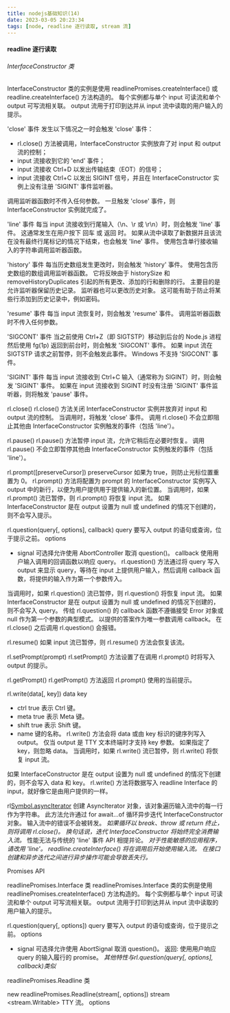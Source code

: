 ```yaml
---
title: nodejs基础知识(14)
date: 2023-03-05 20:23:34
tags: [node, readline 逐行读取, stream 流]
---
```


#### readline 逐行读取

###### InterfaceConstructor 类
InterfaceConstructor 类的实例是使用 readlinePromises.createInterface() 或 readline.createInterface() 方法构造的。 每个实例都与单个 input 可读流和单个 output 可写流相关联。 output 流用于打印到达并从 input 流中读取的用户输入的提示。

'close' 事件
发生以下情况之一时会触发 'close' 事件：
- rl.close() 方法被调用，InterfaceConstructor 实例放弃了对 input 和 output 流的控制；
- input 流接收到它的 'end' 事件；
- input 流接收 Ctrl+D 以发出传输结束（EOT）的信号；
- input 流接收 Ctrl+C 以发出 SIGINT 信号，并且在 InterfaceConstructor 实例上没有注册 'SIGINT' 事件监听器。

调用监听器函数时不传入任何参数。
一旦触发 'close' 事件，则 InterfaceConstructor 实例就完成了。


'line' 事件
每当 input 流接收到行尾输入（\n、\r 或 \r\n）时，则会触发 'line' 事件。 这通常发生在用户按下 回车 或 返回 时。
如果从流中读取了新数据并且该流在没有最终行尾标记的情况下结束，也会触发 'line' 事件。
使用包含单行接收输入的字符串调用监听器函数。

'history' 事件
每当历史数组发生更改时，则会触发 'history' 事件。
使用包含历史数组的数组调用监听器函数。 它将反映由于 historySize 和 removeHistoryDuplicates 引起的所有更改、添加的行和删除的行。
主要目的是允许监听器保留历史记录。 监听器也可以更改历史对象。 这可能有助于防止将某些行添加到历史记录中，例如密码。


'resume' 事件
每当 input 流恢复时，则会触发 'resume' 事件。
调用监听器函数时不传入任何参数。

'SIGCONT' 事件
当之前使用 Ctrl+Z（即 SIGTSTP）移动到后台的 Node.js 进程然后使用 fg(1p) 返回到前台时，则会触发 'SIGCONT' 事件。
如果 input 流在 SIGTSTP 请求之前暂停，则不会触发此事件。
Windows 不支持 'SIGCONT' 事件。

'SIGINT' 事件
每当 input 流接收到 Ctrl+C 输入（通常称为 SIGINT）时，则会触发 'SIGINT' 事件。 如果在 input 流接收到 SIGINT 时没有注册 'SIGINT' 事件监听器，则将触发 'pause' 事件。

rl.close()
rl.close() 方法关闭 InterfaceConstructor 实例并放弃对 input 和 output 流的控制。 当调用时，将触发 'close' 事件。
调用 rl.close() 不会立即阻止其他由 InterfaceConstructor 实例触发的事件（包括 'line'）。

rl.pause()
rl.pause() 方法暂停 input 流，允许它稍后在必要时恢复。
调用 rl.pause() 不会立即暂停其他由 InterfaceConstructor 实例触发的事件（包括 'line'）。

rl.prompt([preserveCursor])
preserveCursor <boolean> 如果为 true，则防止光标位置重置为 0。
rl.prompt() 方法将配置为 prompt 的 InterfaceConstructor 实例写入 output 中的新行，以便为用户提供用于提供输入的新位置。
当调用时，如果 rl.prompt() 流已暂停，则 rl.prompt() 将恢复 input 流。
如果 InterfaceConstructor 是在 output 设置为 null 或 undefined 的情况下创建的，则不会写入提示。

rl.question(query[, options], callback)
query <string> 要写入 output 的语句或查询，位于提示之前。
options <Object>
- signal <AbortSignal> 可选择允许使用 AbortController 取消 question()。
callback <Function> 使用用户输入调用的回调函数以响应 query。
rl.question() 方法通过将 query 写入 output 来显示 query，等待在 input 上提供用户输入，然后调用 callback 函数，将提供的输入作为第一个参数传入。

当调用时，如果 rl.question() 流已暂停，则 rl.question() 将恢复 input 流。
如果 InterfaceConstructor 是在 output 设置为 null 或 undefined 的情况下创建的，则不会写入 query。
传给 rl.question() 的 callback 函数不遵循接受 Error 对象或 null 作为第一个参数的典型模式。 以提供的答案作为唯一参数调用 callback。
在 rl.close() 之后调用 rl.question() 会报错。

rl.resume()
如果 input 流已暂停，则 rl.resume() 方法会恢复该流。

rl.setPrompt(prompt)
rl.setPrompt() 方法设置了在调用 rl.prompt() 时将写入 output 的提示。

rl.getPrompt()
rl.getPrompt() 方法返回 rl.prompt() 使用的当前提示。

rl.write(data[, key])
data <string>
key <Object>
- ctrl <boolean> true 表示 Ctrl 键。
- meta <boolean> true 表示 Meta 键。
- shift <boolean> true 表示 Shift 键。
- name <string> 键的名称。
rl.write() 方法会将 data 或由 key 标识的键序列写入 output。 仅当 output 是 TTY 文本终端时才支持 key 参数。 
如果指定了 key，则忽略 data。
当调用时，如果 rl.write() 流已暂停，则 rl.write() 将恢复 input 流。

如果 InterfaceConstructor 是在 output 设置为 null 或 undefined 的情况下创建的，则不会写入 data 和 key。
rl.write() 方法将数据写入 readline Interface 的 input，就好像它是由用户提供的一样。

rl[Symbol.asyncIterator]()
创建 AsyncIterator 对象，该对象遍历输入流中的每一行作为字符串。 此方法允许通过 for await...of 循环异步迭代 InterfaceConstructor 对象。
输入流中的错误不会被转发。
*如果循环以 break、throw 或 return 终止，则将调用 rl.close()。 换句话说，迭代 InterfaceConstructor 将始终完全消费输入流。*
性能无法与传统的 'line' 事件 API 相提并论。 *对于性能敏感的应用程序，请改用 'line'。*
*readline.createInterface() 将在调用后开始使用输入流。 在接口创建和异步迭代之间进行异步操作可能会导致丢失行。*


Promises API

readlinePromises.Interface 类
readlinePromises.Interface 类的实例是使用 readlinePromises.createInterface() 方法构造的。 每个实例都与单个 input 可读流和单个 output 可写流相关联。 output 流用于打印到达并从 input 流中读取的用户输入的提示。

rl.question(query[, options])
query <string> 要写入 output 的语句或查询，位于提示之前。
options <Object>
- signal <AbortSignal> 可选择允许使用 AbortSignal 取消 question()。
返回: <Promise> 使用用户响应 query 的输入履行的 promise。
*其他特性与rl.question(query[, options], callback)类似*


readlinePromises.Readline 类

new readlinePromises.Readline(stream[, options])
stream <stream.Writable> TTY 流。
options <Object>
- autoCommit <boolean> 如果是 true，则不需要调用 rl.commit()。


rl.clearLine(dir)
dir <integer>
-1: 从光标向左
1: 从光标向右
0: 整行
rl.clearLine() 方法在待处理动作的内部列表中添加一个动作，该动作在 dir 标识的指定方向上清除关联 stream 的当前行。 调用 rl.commit() 看看这个方法的效果，除非 autoCommit: true 传给了构造函数。


rl.clearScreenDown()
rl.clearScreenDown() 方法向待处理动作的内部列表添加一个动作，该动作从光标向下的当前位置清除关联流。 

rl.commit()
rl.commit() 方法将所有待处理的操作发送到关联的 stream 并清除待处理操作的内部列表。

rl.rollback()
rl.rollback 方法清除内部待处理操作列表，而不将其发送到关联的 stream。

readlinePromises.createInterface(options)

completer 函数的使用
completer 函数将用户输入的当前行作为参数，并返回包含 2 个条目的 Array：
- 使用匹配条目的 Array 补全。
- 用于匹配的子字符串。
completer 函数也可以返回 <Promise>，或者是异步的

###### Callback API

readline.Interface 类
继承自: <readline.InterfaceConstructor>
readline.Interface 类的实例是使用 readline.createInterface() 方法构造的。 每个实例都与单个 input 可读流和单个 output 可写流相关联。 output 流用于打印到达并从 input 流中读取的用户输入的提示。


示例：微型 CLI
下面的例子说明了使用 readline.Interface 类来实现一个微型的命令行界面：
```javascript
const readline = require('node:readline');
const rl = readline.createInterface({
  input: process.stdin,
  output: process.stdout,
  prompt: 'OHAI> '
});

rl.prompt();

rl.on('line', (line) => {
  switch (line.trim()) {
    case 'hello':
      console.log('world!');
      break;
    default:
      console.log(`Say what? I might have heard '${line.trim()}'`);
      break;
  }
  rl.prompt();
}).on('close', () => {
  console.log('Have a great day!');
  process.exit(0);
});
```

示例：逐行读取文件流
readline 的一个常见用例是每次一行地消费输入文件。 最简单的方式是利用 fs.ReadStream API 和 for await...of 循环：
```javascript
const fs = require('node:fs');
const readline = require('node:readline');

async function processLineByLine() {
  const fileStream = fs.createReadStream('input.txt');

  const rl = readline.createInterface({
    input: fileStream,
    crlfDelay: Infinity
  });
  // 注意：使用 crlfDelay 选项
  // 将 input.txt 中的所有 CR LF ('\r\n') 实例识别为单个换行符。

  for await (const line of rl) {
    // input.txt 中的每一行都将在此处作为 `line` 连续可用。
    console.log(`Line from file: ${line}`);
  }
}
processLineByLine();
```
或者，可以使用 'line' 事件：
```javascript
const fs = require('node:fs');
const readline = require('node:readline');

const rl = readline.createInterface({
  input: fs.createReadStream('sample.txt'),
  crlfDelay: Infinity
});

rl.on('line', (line) => {
  console.log(`Line from file: ${line}`);
});
```
目前，for await...of 循环可能会慢一点。 如果 async / await 流量和速度都必不可少，则可以应用混合方法：
```javascript
const { once } = require('node:events');
const { createReadStream } = require('node:fs');
const { createInterface } = require('node:readline');

(async function processLineByLine() {
  try {
    const rl = createInterface({
      input: createReadStream('big-file.txt'),
      crlfDelay: Infinity
    });

    rl.on('line', (line) => {
      // 处理行。
    });

    await once(rl, 'close');

    console.log('File processed.');
  } catch (err) {
    console.error(err);
  }
})();
```

#### stream 流

流的类型
Node.js 中有四种基本的流类型：
- Writable: 可以写入数据的流（例如，fs.createWriteStream()）。
- Readable: 可以从中读取数据的流（例如，fs.createReadStream()）。
- Duplex: Readable 和 Writable 的流（例如，net.Socket）。
- Transform: 可以在写入和读取数据时修改或转换数据的 Duplex 流（例如，zlib.createDeflate()）。
此外，此模块还包括实用函数 stream.pipeline()、stream.finished()、stream.Readable.from() 和 stream.addAbortSignal()。

流的 Promise API
stream/promises API 为返回 Promise 对象（而不是使用回调）的流提供了一组替代的异步实用函数。 API 可通过 require('node:stream/promises') 或 require('node:stream').promises 访问。

对象模式
Node.js API 创建的所有流都只对字符串和 Buffer（或 Uint8Array）对象进行操作。 但是，流的实现可以使用其他类型的 JavaScript 值（除了 null，它在流中具有特殊用途）。 这样的流被认为是在"对象模式"下运行的。

*流的实例在创建流时使用 objectMode 选项切换到对象模式。 尝试将现有的流切换到对象模式是不安全的。*

缓冲
Writable 和 Readable 流都将数据存储在内部缓冲区中。
可能缓冲的数据量取决于传给流的构造函数的 highWaterMark 选项。 
*对于普通的流，highWaterMark 选项指定字节的总数。 对于在对象模式下操作的流，highWaterMark 指定对象的总数。*

当实现调用 stream.push(chunk) 时，数据缓存在 Readable 流中。 如果流的消费者没有调用 stream.read()，则数据会一直驻留在内部队列中，直到被消费。

一旦内部读取缓冲区的总大小达到 highWaterMark 指定的阈值，则流将暂时停止从底层资源读取数据，直到可以消费当前缓冲的数据（也就是，流将停止调用内部的用于填充读取缓冲区 readable._read() 方法）。

当重复调用 writable.write(chunk) 方法时，数据会缓存在 Writable 流中。 虽然内部的写入缓冲区的总大小低于 highWaterMark 设置的阈值，但对 writable.write() 的调用将返回 true。 一旦内部缓冲区的大小达到或超过 highWaterMark，则将返回 false。

stream API 的一个关键目标，尤其是 stream.pipe() 方法，是将数据缓冲限制在可接受的水平，以便不同速度的来源和目标不会压倒可用内存。

highWaterMark 选项是阈值，而不是限制：它规定了流在停止请求更多数据之前缓冲的数据量。 它通常不强制执行严格的内存限制。 特定的流实现可能会选择实施更严格的限制，但这样做是可选的。

由于 Duplex 和 Transform 流都是 Readable 和 Writable，因此每个流都维护两个独立的内部缓冲区，用于读取和写入，允许每一端独立操作，同时保持适当且高效的数据流。 例如，net.Socket 实例是 Duplex 流，其 Readable 端允许消费从套接字接收的数据，其 Writable 端允许将数据写入套接字。 因为数据可能以比接收数据更快或更慢的速度写入套接字，所以每一端都应该独立于另一端进行操作（和缓冲）。

内部缓冲的机制是内部的实现细节，可能随时更改。 但是，对于某些高级实现，可以使用 writable.writableBuffer 或 readable.readableBuffer 检索内部的缓冲区。 不鼓励使用这些未记录的属性。

流消费者的 API
几乎所有的 Node.js 应用程序，无论多么简单，都以某种方式使用流。 以下是在实现 HTTP 服务器的 Node.js 应用程序中使用流的示例：
```javascript
const http = require('node:http');

const server = http.createServer((req, res) => {
  // `req` 是 http.IncomingMessage，它是可读流。
  // `res` 是 http.ServerResponse，它是可写流。

  let body = '';
  // 以 utf8 字符串形式获取数据。
  // 如果未设置编码，则将接收缓冲区对象。
  req.setEncoding('utf8');

  // 一旦添加了监听器，则可读流就会触发 'data' 事件。
  req.on('data', (chunk) => {
    body += chunk;
  });

  // 'end' 事件表示已经接收到整个正文。
  req.on('end', () => {
    try {
      const data = JSON.parse(body);
      // 给用户回写一些有趣的东西：
      res.write(typeof data);
      res.end();
    } catch (er) {
      // 哦哦！糟糕的 json！
      res.statusCode = 400;
      return res.end(`error: ${er.message}`);
    }
  });
});

server.listen(1337);

// $ curl localhost:1337 -d "{}"
// object
// $ curl localhost:1337 -d "\"foo\""
// string
// $ curl localhost:1337 -d "not json"
// error: Unexpected token o in JSON at position 1
```
Writable 流（例如示例中的 res）暴露了用于将数据写入流的方法，例如 write() 和 end()。

当数据可从流中读取时，Readable 流使用 EventEmitter API 来通知应用程序代码。 可以通过多种方式从流中读取可用数据。

Writable 和 Readable 流都以各种方式使用 EventEmitter API 来传达流的当前状态。

Duplex 和 Transform 流都是 Writable 和 Readable。

向流中写入数据或从流中消费数据的应用程序不需要直接实现流的接口，并且通常没有理由调用 require('node:stream')。

希望实现新类型的流的开发者应参考流实现者的 API 章节。

可写流
Writable 流的示例包括：
- 客户端上的 HTTP 请求
- 服务器上的 HTTP 响应
- 文件系统写入流
- 压缩流
- 加密流
- TCP 套接字
- 子进程标准输入
- process.stdout、process.stderr
其中一些示例实际上是实现 Writable 接口的 Duplex 流。

所有的 Writable 流都实现了 stream.Writable 类定义的接口。

虽然 Writable 流的特定实例可能以各种方式不同，但所有的 Writable 流都遵循相同的基本使用模式，如下例所示：


stream.Writable 类

'close' 事件
当流及其任何底层资源（例如文件描述符）已关闭时，则会触发 'close' 事件。 该事件表明将不再触发更多事件，并且不会发生进一步的计算。

*如果 Writable 流是使用 emitClose 选项创建的，则始终会触发 'close' 事件。*


'error' 事件
如果在写入或管道数据时发生错误，则会触发 'error' 事件。 监听器回调在调用时传入单个 Error 参数。
除非在创建流时将 autoDestroy 选项设置为 false，否则当触发 'error' 事件时将关闭流。
在 'error' 之后，不应触发除 'close' 之外的其他事件（包括 'error' 事件）。

'finish' 事件
在调用 stream.end() 方法之后，并且所有数据都已刷新到底层系统，则触发 'finish' 事件。
```javascript
const writer = getWritableStreamSomehow();
for (let i = 0; i < 100; i++) {
  writer.write(`hello, #${i}!\n`);
}
writer.on('finish', () => {
  console.log('All writes are now complete.');
});
writer.end('This is the end\n');
```

'pipe' 事件
src <stream.Readable> 管道到此可写流的源流
当在可读流上调用 stream.pipe() 方法将此可写流添加到其目标集时，则触发 'pipe' 事件。
```javascript
const writer = getWritableStreamSomehow();
const reader = getReadableStreamSomehow();
writer.on('pipe', (src) => {
  console.log('Something is piping into the writer.');
  assert.equal(src, reader);
});
reader.pipe(writer);
```

'unpipe' 事件
src <stream.Readable> 取消管道此可写流的源流
当在 Readable 流上调用 stream.unpipe() 方法时，则会触发 'unpipe' 事件，从其目标集合中删除此 Writable。
当 Readable 流管道进入它时，如果此 Writable 流触发错误，则这也会触发。

writable.cork()
writable.cork() 方法强制所有写入的数据都缓存在内存中。 当调用 stream.uncork() 或 stream.end() 方法时，缓冲的数据将被刷新。

writable.cork() 的主要目的是适应将几个小块快速连续写入流的情况。 writable.cork() 不是立即将它们转发到底层目标，而是缓冲所有块，直到 writable.uncork() 被调用，如果存在，writable.uncork() 会将它们全部传给 writable._writev()。 这可以防止在等待处理第一个小块时正在缓冲数据的行头阻塞情况。 但是，在不实现 writable._writev() 的情况下使用 writable.cork() 可能会对吞吐量产生不利影响。


writable.destroy([error])
error <Error> 可选，与 'error' 事件一起触发的错误。
返回: <this>
销毁流 可选地触发 'error' 事件，并且触发 'close' 事件（除非 emitClose 设置为 false）。 在此调用之后，则可写流已结束，随后对 write() 或 end() 的调用将导致 ERR_STREAM_DESTROYED 错误。 这是销毁流的破坏性和直接的方式。 先前对 write() 的调用可能没有排空，并且可能触发 ERR_STREAM_DESTROYED 错误。 如果数据应该在关闭之前刷新，或者在销毁流之前等待 'drain' 事件，则使用 end() 而不是销毁。
```javascript
const { Writable } = require('node:stream');

const myStream = new Writable();

const fooErr = new Error('foo error');
myStream.destroy(fooErr);
myStream.on('error', (fooErr) => console.error(fooErr.message)); // foo error


const { Writable } = require('node:stream');

const myStream = new Writable();

myStream.destroy();
myStream.on('error', function wontHappen() {});


const { Writable } = require('node:stream');

const myStream = new Writable();
myStream.destroy();

myStream.write('foo', (error) => console.error(error.code));
// ERR_STREAM_DESTROYED
```
一旦 destroy() 被调用，任何进一步的调用都将是空操作，除了来自 _destroy() 的其他错误可能不会作为 'error' 触发。
实现者不应覆盖此方法，而应实现 writable._destroy()。


writable.uncork()
writable.uncork() 方法会刷新自调用 stream.cork() 以来缓冲的所有数据。

当使用 writable.cork() 和 writable.uncork() 管理写入流的缓冲时，使用 process.nextTick() 推迟对 writable.uncork() 的调用。 这样做允许对在给定 Node.js 事件循环阶段中发生的所有 writable.write() 调用进行批处理。
如果在一个流上多次调用 writable.cork() 方法，则必须调用相同数量的 writable.uncork() 调用来刷新缓冲的数据。
```javascript
stream.cork();
stream.write('some ');
stream.cork();
stream.write('data ');
process.nextTick(() => {
  stream.uncork();
  // 在第二次调用 uncork() 之前不会刷新数据。
  stream.uncork();
});
```
另见: writable.cork()。


writable.writableCorked
需要调用 writable.uncork() 以完全解开流的次数。

writable.errored
如果流因错误而被销毁，则返回错误。

writable.writableHighWaterMark
返回创建此 Writable 时传入的 highWaterMark 的值。

writable.writableLength
此属性包含队列中准备写入的字节数（或对象数）。 该值提供有关 highWaterMark 状态的内省数据。


可读流
可读流是对被消费的数据的来源的抽象。

Readable 流的示例包括：
- 客户端上的 HTTP 响应
- 服务器上的 HTTP 请求
- 文件系统读取流
- 压缩流
- 加密流
- TCP 套接字
- 子进程的标准输出和标准错误
- process.stdin
所有的 Readable 流都实现了 stream.Readable 类定义的接口。

两种读取模式
Readable 流以两种模式之一有效地运行：流动和暂停。 这些模式与对象模式是分开的。 Readable 流可以处于或不处于对象模式，无论其是处于流动模式还是暂停模式。

在流动模式下，数据会自动从底层系统读取，并通过 EventEmitter 接口使用事件尽快提供给应用程序。
在暂停模式下，必须显式调用 stream.read() 方法以从流中读取数据块。
所有的 Readable 流都以暂停模式开始，但可以通过以下方式之一切换到流动模式：
- 添加 'data' 事件句柄。
- 调用 stream.resume() 方法。
- 调用 stream.pipe() 方法将数据发送到 Writable。

Readable 可以使用以下方法之一切换回暂停模式：
- 如果没有管道目标，则通过调用 stream.pause() 方法。
- 如果有管道目标，则删除所有管道目标。 可以通过调用 stream.unpipe() 方法删除多个管道目标。
要记住的重要概念是，在提供消费或忽略该数据的机制之前，Readable 不会产生数据。 如果消费机制被禁用或移除，则 Readable 将尝试停止产生数据。

出于向后兼容性的原因，删除 'data' 事件句柄不会自动暂停流。 此外，如果有管道目标，则调用 stream.pause() 将不能保证一旦这些目标排空并要求更多数据，流将保持暂停状态。

如果 Readable 切换到流动模式并且没有消费者可用于处理数据，则数据将被丢失。 例如，当调用 readable.resume() 方法而没有绑定到 'data' 事件的监听器时，或者当从流中删除 'data' 事件句柄时，就会发生这种情况。

添加 'readable' 事件句柄会自动使流停止流动，并且必须通过 readable.read() 来消费数据。 如果删除了 'readable' 事件句柄，则如果有 'data' 事件句柄，流将再次开始流动。


三种状态
Readable 流的操作的"两种模式"是对 Readable 流实现中发生的更复杂的内部状态管理的简化抽象。
具体来说，在任何给定的时间点，每个 Readable 都处于三种可能的状态之一：
- readable.readableFlowing === null
- readable.readableFlowing === false
- readable.readableFlowing === true
当 readable.readableFlowing 为 null 时，则不提供消费流数据的机制。 因此，流不会生成数据。 在此状态下，为 'data' 事件绑定监听器、调用 readable.pipe() 方法、或调用 readable.resume() 方法会将 readable.readableFlowing 切换到 true，从而使 Readable 在生成数据时开始主动触发事件。

调用readable.pause()、readable.unpipe()、或者接收背压都会导致 readable.readableFlowing 被设置为 false，暂时停止事件的流动，但不会停止数据的生成。 在此状态下，为 'data' 事件绑定监听器不会将 readable.readableFlowing 切换到 true。
```javascript
const { PassThrough, Writable } = require('node:stream');
const pass = new PassThrough();
const writable = new Writable();

pass.pipe(writable);
pass.unpipe(writable);
// readableFlowing 现在为 false。

pass.on('data', (chunk) => { console.log(chunk.toString()); });
pass.write('ok');  // 不会触发 'data'。
pass.resume();     // 必须调用才能使流触发 'data'。
```
虽然 readable.readableFlowing 是 false，但数据可能会在流的内部缓冲区中累积。

选择一种接口风格
*Readable 流的 API 跨越多个 Node.js 版本的演进，并提供了多种消费流数据的方法。 一般情况下，开发者应该选择其中一种消费数据的方式，切忌使用多种方式消费单一流中的数据。 具体来说，使用 on('data')、on('readable')、pipe() 或异步迭代器的组合可能会导致不直观的行为。*

stream.Readable 类

readable.pipe(destination[, options])
- destination <stream.Writable> 写入数据的目标
- options <Object> 管道选项
  - end <boolean> 当读取结束时结束写入。 默认值: true。
返回: <stream.Writable> 目标，如果它是 Duplex 或 Transform 流，则允许使用管道链
readable.pipe() 方法将 Writable 流绑定到 readable，使其自动切换到流动模式并将其所有数据推送到绑定的 Writable。 数据流将被自动管理，以便目标 Writable 流不会被更快的 Readable 流漫过。
可以将多个 Writable 流绑定到单个 Readable 流。

readable.read([size])
size <number> 用于指定要读取的数据量的可选参数。
返回: <string> | <Buffer> | <null> | <any>
readable.read() 方法从内部缓冲区中读取数据并返回。 如果没有数据可以读取，则返回 null。 
*默认情况下，除非使用 readable.setEncoding() 方法指定了编码或流在对象模式下运行，否则数据将作为 Buffer 对象返回。*
可选的 size 参数指定要读取的特定字节数。 如果无法读取 size 字节，则将返回 null，除非流已结束，在这种情况下，将返回内部缓冲区中剩余的所有数据。
如果未指定 size 参数，则将返回内部缓冲区中包含的所有数据。
*size 参数必须小于或等于 1 GiB。*
*readable.read() 方法应该只在暂停模式下操作的 Readable 流上调用。 在流动模式下，会自动调用 readable.read()，直到内部缓冲区完全排空。*

每次调用 readable.read() 都会返回一个数据块或 null。 块不是串联的。 需要 while 循环来消费当前缓冲区中的所有数据。 当读取大文件时，.read() 可能会返回 null，到目前为止已经消费了所有缓冲的内容，但是还有更多的数据尚未缓冲。 在这种情况下，当缓冲区中有更多数据时，将触发新的 'readable' 事件。 最后，当没有更多数据时，则将触发 'end' 事件。

因此，要从 readable 读取文件的全部内容，必须跨越多个 'readable' 事件来收集块：
```javascript
const chunks = [];

readable.on('readable', () => {
  let chunk;
  while (null !== (chunk = readable.read())) {
    chunks.push(chunk);
  }
});

readable.on('end', () => {
  const content = chunks.join('');
});
```
*对象模式下的 Readable 流将始终从对 readable.read(size) 的调用返回单个条目，而不管 size 参数的值如何。*
*如果 readable.read() 方法返回数据块，则还将触发 'data' 事件。*
在 'end' 事件触发后调用 stream.read([size]) 将返回 null。 不会引发运行时错误。

readable.readable
如果调用 readable.read() 是安全的，则为 true，这意味着流尚未被销毁或触发 'error' 或 'end'。

readable.readableAborted
返回在触发 'end' 之前流是被破销毁或出错。

readable.readableDidRead
返回是否已触发 'data'。

readable.errored
如果流因错误而被销毁，则返回错误。

readable.readableFlowing
此属性反映了 Readable 流的当前状态，如三种状态章节所述。

readable.resume()
readable.resume() 方法使被显式暂停的 Readable 流恢复触发 'data' 事件，将流切换到流动模式。

readable.resume() 方法可用于完全地消费流中的数据，而无需实际处理任何数据：
```javascript
getReadableStreamSomehow()
  .resume()
  .on('end', () => {
    console.log('Reached the end, but did not read anything.');
  });
```
*如果有 'readable' 事件监听器，则 readable.resume() 方法不起作用。*

readable.iterator([options])
options <Object>
- destroyOnReturn <boolean> 当设置为 false 时，在异步迭代器上调用 return 或使用 break、return 或 throw 退出 for await...of 迭代不会销毁流。 默认值: true。
返回: <AsyncIterator> 消费流。
如果 for await...of 循环由 return、break 或 throw 退出，或者如果流在迭代期间发出错误，迭代器是否应该销毁流，则此方法创建的迭代器为用户提供了取消流销毁的选项。
```javascript
const { Readable } = require('node:stream');

async function printIterator(readable) {
  for await (const chunk of readable.iterator({ destroyOnReturn: false })) {
    console.log(chunk); // 1
    break;
  }

  console.log(readable.destroyed); // false

  for await (const chunk of readable.iterator({ destroyOnReturn: false })) {
    console.log(chunk); // 将打印 2 然后打印 3
  }

  console.log(readable.destroyed); // true，流被完全消费了
}

async function printSymbolAsyncIterator(readable) {
  for await (const chunk of readable) {
    console.log(chunk); // 1
    break;
  }

  console.log(readable.destroyed); // true
}

async function showBoth() {
  await printIterator(Readable.from([1, 2, 3]));
  await printSymbolAsyncIterator(Readable.from([1, 2, 3]));
}

showBoth();
```

readable.map(fn[, options])
fn <Function> | <AsyncFunction> 映射流中每个块的函数。
- data <any> 来自流的数据块。
- options <Object>
  - signal <AbortSignal> 如果流被销毁则中止，允许提前中止 fn 调用。
options <Object>
- concurrency <number> 一次调用流的最大并发调用 fn。 默认值: 1。
- signal <AbortSignal> 如果信号被中止，则允许销毁流。
返回: <Readable> 使用函数 fn 映射的流。
此方法允许映射流。 将为流中的每个块调用 fn 函数。 如果 fn 函数返回 promise，则该 promise 将在被传到结果流之前被 await。

readable.drop(limit[, options])
limit <number> 从可读文件中删除的块数。
options <Object>
- signal <AbortSignal> 如果信号被中止，则允许销毁流。
返回: <Readable> 丢弃了 limit 个块的流。
此方法返回新的流，其前 limit 个块被丢弃。
```javascript
import { Readable } from 'node:stream';

await Readable.from([1, 2, 3, 4]).drop(2).toArray(); // [3, 4]
```

readable.take(limit[, options])
此方法返回带有前 limit 个块的新流。

readable.asIndexedPairs([options])
options <Object>
- signal <AbortSignal> 如果信号被中止，则允许销毁流。
返回: <Readable> 索引对的流。
此方法返回新的流，其中包含与 [index, chunk] 形式的计数器配对的底层流块。 第一个索引值为 0，每产生一个块，则增加 1。
```javascript
import { Readable } from 'node:stream';

const pairs = await Readable.from(['a', 'b', 'c']).asIndexedPairs().toArray();
console.log(pairs); // [[0, 'a'], [1, 'b'], [2, 'c']]
```

###### 双工流与转换流

stream.Duplex 类
双工流是同时实现 Readable 和 Writable 接口的流。

Duplex 流的示例包括：
- TCP 套接字
- 压缩流
- 加密流

Transform 流的示例包括：
- 压缩流
- 加密流


stream.compose(...streams)
streams <Stream[]> | <Iterable[]> | <AsyncIterable[]> | <Function[]>
返回: <stream.Duplex>
将两个或多个流组合成一个 Duplex 流，其写入第一个流并从最后一个流读取。 每个提供的流都通过管道传输到下一个，使用 stream.pipeline。 如果任何流错误，则所有流都将被销毁，包括外部的 Duplex 流。

因为 stream.compose 返回新的流，该流又可以（并且应该）通过管道传输到其他流中，所以它支持组合。 相比之下，当将流传到 stream.pipeline 时，通常第一个流是可读流，最后一个流是可写流，从而形成闭合回路。

如果传入了 Function，则它必须是采用 source Iterable 的工厂方法。

stream.compose 可用于将异步迭代器、生成器和函数转换为流。

AsyncIterable 转换为可读的 Duplex。 无法产生 null。
AsyncGeneratorFunction 转换为可读/可写的转换 Duplex。 必须将源 AsyncIterable 作为第一个参数。 无法产生 null。
AsyncFunction 转换为可写的 Duplex。 必须返回 null 或 undefined。

stream.Readable.from(iterable[, options])
iterable <Iterable> 实现 Symbol.asyncIterator 或 Symbol.iterator 可迭代协议的对象。 如果传入空值，则触发 'error' 事件。
options <Object> 提供给 new stream.Readable([options]) 的选项。 默认情况下，Readable.from() 会将 options.objectMode 设置为 true，除非通过将 options.objectMode 设置为 false 来明确选择退出。
返回: <stream.Readable>
一个从迭代器中创建可读流的实用方法。

出于性能原因，调用 Readable.from(string) 或 Readable.from(buffer) 不会迭代字符串或缓冲区以匹配其他流语义。


stream.addAbortSignal(signal, stream)
signal <AbortSignal> 代表可能取消的信号
stream <Stream> 将信号绑定到的流
将中止信号绑定到可读或可写的流。 这让代码可以使用 AbortController 来控制流销毁。
在与传入的 AbortSignal 对应的 AbortController 上调用 abort 的行为与在流上调用 .destroy(new AbortError()) 的行为相同。


readable.read(0)
在某些情况下，需要触发底层可读流机制的刷新，而不实际消耗任何数据。 在这种情况下，可以调用 readable.read(0)，它总是返回 null。

如果内部读取缓冲区在 highWaterMark 之下，并且当前没有读取流，那么调用 stream.read(0) 将触发低级 stream._read() 调用。

虽然大多数应用程序几乎不需要这样做，但在 Node.js 中也有这样做的情况，特别是在 Readable 流类内部。

readable.push('')
不推荐使用 readable.push('')。

将零字节字符串 Buffer 或 Uint8Array 推送到非对象模式的流有一个有趣的副作用。 因为是对 readable.push() 的调用，所以调用会结束读取过程。 然而，因为参数是空字符串，没有数据被添加到可读缓冲区，所以用户没有任何东西可以消费。

调用 `readable.setEncoding()` 之后 `highWaterMark` 的差异
readable.setEncoding() 的使用将改变 highWaterMark 在非对象模式下的操作方式。
通常，当前缓冲区的大小是根据 highWaterMark 以字节为单位来衡量的。 但是，在调用 setEncoding() 之后，比较函数将开始以字符为单位测量缓冲区的大小。

在 latin1 或 ascii 的常见情况下，这不是问题。 但建议在处理可能包含多字节字符的字符串时注意这种行为。